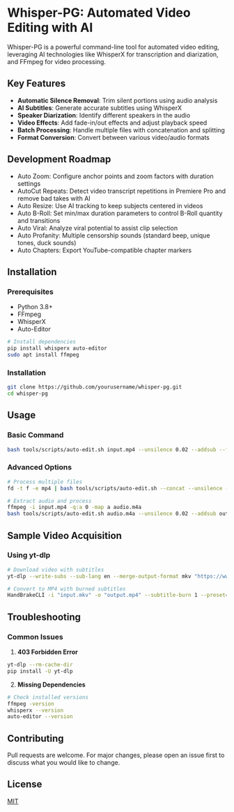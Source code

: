 # Whisper-PG: Automated Video Editing with AI

Whisper-PG is a powerful command-line tool for automated video editing, leveraging AI technologies like WhisperX for transcription and diarization, and FFmpeg for video processing.

## Key Features

- **Automatic Silence Removal**: Trim silent portions using audio analysis
- **AI Subtitles**: Generate accurate subtitles using WhisperX
- **Speaker Diarization**: Identify different speakers in the audio
- **Video Effects**: Add fade-in/out effects and adjust playback speed
- **Batch Processing**: Handle multiple files with concatenation and splitting
- **Format Conversion**: Convert between various video/audio formats

## Development Roadmap

- Auto Zoom: Configure anchor points and zoom factors with duration settings
- AutoCut Repeats: Detect video transcript repetitions in Premiere Pro and remove bad takes with AI 
- Auto Resize: Use AI tracking to keep subjects centered in videos
- Auto B-Roll: Set min/max duration parameters to control B-Roll quantity and transitions
- Auto Viral: Analyze viral potential to assist clip selection
- Auto Profanity: Multiple censorship sounds (standard beep, unique tones, duck sounds)
- Auto Chapters: Export YouTube-compatible chapter markers

## Installation

### Prerequisites
- Python 3.8+
- FFmpeg
- WhisperX
- Auto-Editor

```bash
# Install dependencies
pip install whisperx auto-editor
sudo apt install ffmpeg
```

### Installation
```bash
git clone https://github.com/yourusername/whisper-pg.git
cd whisper-pg
```

## Usage

### Basic Command
```bash
bash tools/scripts/auto-edit.sh input.mp4 --unsilence 0.02 --addsub --fade-in output.mp4
```

### Advanced Options
```bash
# Process multiple files
fd -t f -e mp4 | bash tools/scripts/auto-edit.sh --concat --unsilence --split '5min' --speed 1.75 V"%02d.%03d"_"%FT%T".mp4

# Extract audio and process
ffmpeg -i input.mp4 -q:a 0 -map a audio.m4a
bash tools/scripts/auto-edit.sh audio.m4a --unsilence 0.02 --addsub output.mp4
```

## Sample Video Acquisition

### Using yt-dlp
```bash
# Download video with subtitles
yt-dlp --write-subs --sub-lang en --merge-output-format mkv "https://www.youtube.com/watch?v=nWbrlDNiMoQ"

# Convert to MP4 with burned subtitles
HandBrakeCLI -i "input.mkv" -o "output.mp4" --subtitle-burn 1 --preset="Fast 1080p30"
```

## Troubleshooting

### Common Issues
1. **403 Forbidden Error**
```bash
yt-dlp --rm-cache-dir
pip install -U yt-dlp
```

2. **Missing Dependencies**
```bash
# Check installed versions
ffmpeg -version
whisperx --version
auto-editor --version
```

## Contributing
Pull requests are welcome. For major changes, please open an issue first to discuss what you would like to change.

## License
[MIT](https://choosealicense.com/licenses/mit/)
